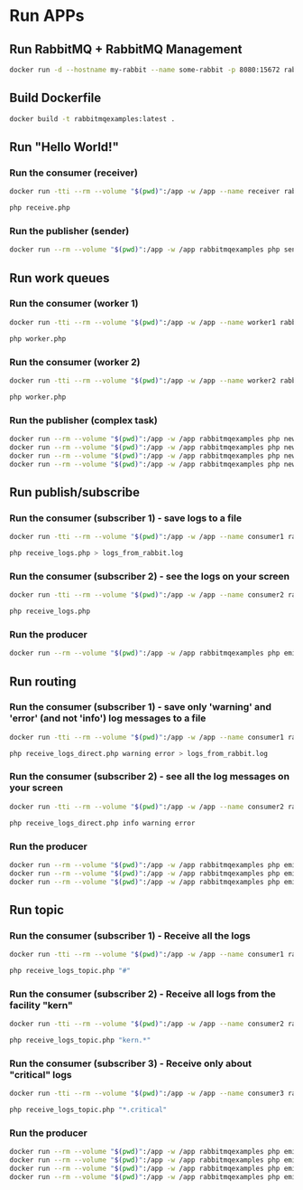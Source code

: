 # Run APPs

## Run RabbitMQ + RabbitMQ Management

``` sh
docker run -d --hostname my-rabbit --name some-rabbit -p 8080:15672 rabbitmq:3-management
```

## Build Dockerfile

``` sh
docker build -t rabbitmqexamples:latest .
```

## Run "Hello World!"

### Run the consumer (receiver)

``` sh
docker run -tti --rm --volume "$(pwd)":/app -w /app --name receiver rabbitmqexamples bash
```

``` sh
php receive.php
```

### Run the publisher (sender)

``` sh
docker run --rm --volume "$(pwd)":/app -w /app rabbitmqexamples php send.php
```

## Run work queues

### Run the consumer (worker 1)

``` sh
docker run -tti --rm --volume "$(pwd)":/app -w /app --name worker1 rabbitmqexamples bash
```

``` sh
php worker.php
```

### Run the consumer (worker 2)

``` sh
docker run -tti --rm --volume "$(pwd)":/app -w /app --name worker2 rabbitmqexamples bash
```

``` sh
php worker.php
```

### Run the publisher (complex task)

``` sh
docker run --rm --volume "$(pwd)":/app -w /app rabbitmqexamples php new_task.php "A very hard task which takes two seconds.."
docker run --rm --volume "$(pwd)":/app -w /app rabbitmqexamples php new_task.php "A very hard task which takes ten seconds.........."
docker run --rm --volume "$(pwd)":/app -w /app rabbitmqexamples php new_task.php "A very hard task which takes four seconds...."
docker run --rm --volume "$(pwd)":/app -w /app rabbitmqexamples php new_task.php "A very hard task which takes twenty seconds...................."
```

## Run publish/subscribe

### Run the consumer (subscriber 1) - save logs to a file

```sh
docker run -tti --rm --volume "$(pwd)":/app -w /app --name consumer1 rabbitmqexamples bash
```

```sh
php receive_logs.php > logs_from_rabbit.log
```

### Run the consumer (subscriber 2) - see the logs on your screen

```sh
docker run -tti --rm --volume "$(pwd)":/app -w /app --name consumer2 rabbitmqexamples bash
```

```sh
php receive_logs.php
```

### Run the producer

```sh
docker run --rm --volume "$(pwd)":/app -w /app rabbitmqexamples php emit_log.php
```

## Run routing

### Run the consumer (subscriber 1) - save only 'warning' and 'error' (and not 'info') log messages to a file

```sh
docker run -tti --rm --volume "$(pwd)":/app -w /app --name consumer1 rabbitmqexamples bash
```

```sh
php receive_logs_direct.php warning error > logs_from_rabbit.log
```

### Run the consumer (subscriber 2) - see all the log messages on your screen

```sh
docker run -tti --rm --volume "$(pwd)":/app -w /app --name consumer2 rabbitmqexamples bash
```

```sh
php receive_logs_direct.php info warning error
```

### Run the producer

```sh
docker run --rm --volume "$(pwd)":/app -w /app rabbitmqexamples php emit_log_direct.php error "Error log."
docker run --rm --volume "$(pwd)":/app -w /app rabbitmqexamples php emit_log_direct.php warning "Warning log."
docker run --rm --volume "$(pwd)":/app -w /app rabbitmqexamples php emit_log_direct.php info "Info log."
```

## Run topic

### Run the consumer (subscriber 1) - Receive all the logs

```sh
docker run -tti --rm --volume "$(pwd)":/app -w /app --name consumer1 rabbitmqexamples bash
```

```sh
php receive_logs_topic.php "#"
```

### Run the consumer (subscriber 2) - Receive all logs from the facility "kern"

```sh
docker run -tti --rm --volume "$(pwd)":/app -w /app --name consumer2 rabbitmqexamples bash
```

```sh
php receive_logs_topic.php "kern.*"
```

### Run the consumer (subscriber 3) - Receive only about "critical" logs

```sh
docker run -tti --rm --volume "$(pwd)":/app -w /app --name consumer3 rabbitmqexamples bash
```

```sh
php receive_logs_topic.php "*.critical"
```

### Run the producer

```sh
docker run --rm --volume "$(pwd)":/app -w /app rabbitmqexamples php emit_log_topic.php "kern.critical" "A critical kernel error"
docker run --rm --volume "$(pwd)":/app -w /app rabbitmqexamples php emit_log_topic.php "kern.info" "A kernel info"
docker run --rm --volume "$(pwd)":/app -w /app rabbitmqexamples php emit_log_topic.php "kern.warning" "A kernel warning"
docker run --rm --volume "$(pwd)":/app -w /app rabbitmqexamples php emit_log_topic.php "syslog.critical" "A critical system error"
```
